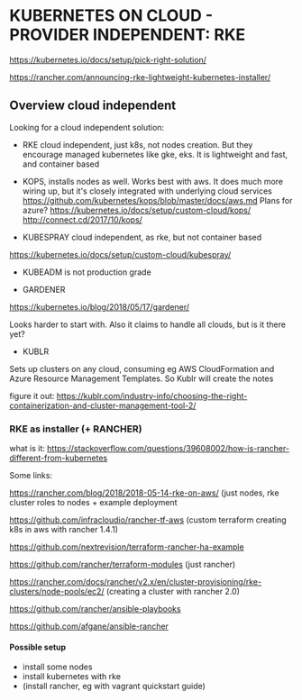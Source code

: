 # KUBERNETES ON CLOUD - PROVIDER INDEPENDENT: RKE

https://kubernetes.io/docs/setup/pick-right-solution/

https://rancher.com/announcing-rke-lightweight-kubernetes-installer/


## Overview cloud independent

Looking for a cloud independent solution:

- RKE cloud independent, just k8s, not nodes creation. But they encourage managed kubernetes like gke, eks. It is lightweight and fast, and container based

- KOPS, installs nodes as well. Works best with aws. It does much more wiring up, but it's closely integrated with underlying cloud services
https://github.com/kubernetes/kops/blob/master/docs/aws.md
Plans for azure?
https://kubernetes.io/docs/setup/custom-cloud/kops/
http://connect.cd/2017/10/kops/

- KUBESPRAY cloud independent, as rke, but not container based

https://kubernetes.io/docs/setup/custom-cloud/kubespray/

- KUBEADM is not production grade

- GARDENER

https://kubernetes.io/blog/2018/05/17/gardener/

Looks harder to start with. Also it claims to handle all clouds, but is it there yet?

- KUBLR

Sets up clusters on any cloud, consuming eg AWS CloudFormation and Azure Resource Management Templates. So Kublr will create the notes

figure it out: https://kublr.com/industry-info/choosing-the-right-containerization-and-cluster-management-tool-2/


### RKE as installer (+ RANCHER)

what is it: https://stackoverflow.com/questions/39608002/how-is-rancher-different-from-kubernetes

Some links:

https://rancher.com/blog/2018/2018-05-14-rke-on-aws/ (just nodes, rke cluster roles to nodes + example deployment

https://github.com/infracloudio/rancher-tf-aws (custom terraform creating k8s in aws with rancher 1.4.1)

https://github.com/nextrevision/terraform-rancher-ha-example

https://github.com/rancher/terraform-modules (just rancher)

https://rancher.com/docs/rancher/v2.x/en/cluster-provisioning/rke-clusters/node-pools/ec2/ (creating a cluster with rancher 2.0)

https://github.com/rancher/ansible-playbooks

https://github.com/afgane/ansible-rancher


#### Possible setup

- install some nodes
- install kubernetes with rke
- (install rancher, eg with vagrant quickstart guide)


